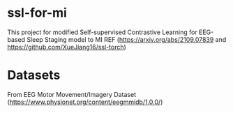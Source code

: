 # ssl-for-mi
This project for modified Self-supervised Contrastive Learning for EEG-based Sleep Staging model to MI
REF (https://arxiv.org/abs/2109.07839 and https://github.com/XueJiang16/ssl-torch)
# Datasets 
From EEG Motor Movement/Imagery Dataset (https://www.physionet.org/content/eegmmidb/1.0.0/)
